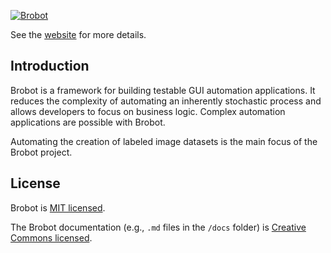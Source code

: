 <a href="https://jspinak.github.io/brobot"><img src="https://jspinak.github.io/brobot/img/brobot-landscape4.png" alt="Brobot"></a>

See the [website](https://jspinak.github.io/brobot/) for more details.  

## Introduction

Brobot is a framework for building testable GUI automation applications. 
It reduces the complexity of automating an inherently stochastic process
and allows developers to focus on business logic. Complex automation applications
are possible with Brobot.  

Automating the creation of labeled image datasets is the main focus of the Brobot project.

## License

Brobot is [MIT licensed](./LICENSE).

The Brobot documentation (e.g., `.md` files in the `/docs` folder) is [Creative Commons licensed](./LICENSE-docs).
